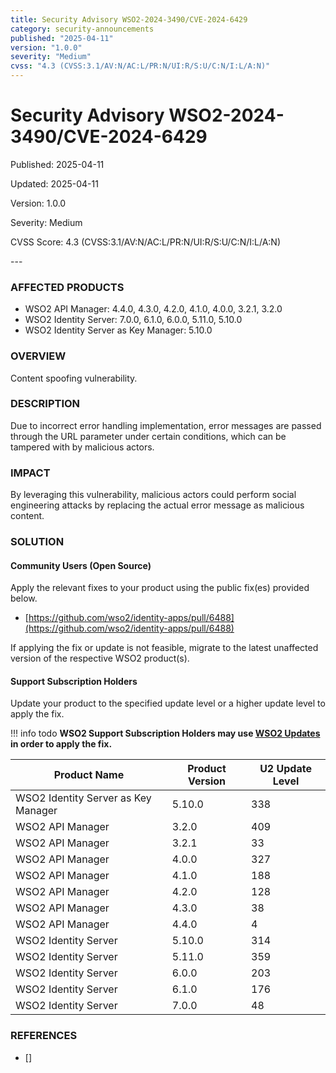 ```yaml
---
title: Security Advisory WSO2-2024-3490/CVE-2024-6429
category: security-announcements
published: "2025-04-11" 
version: "1.0.0"
severity: "Medium"
cvss: "4.3 (CVSS:3.1/AV:N/AC:L/PR:N/UI:R/S:U/C:N/I:L/A:N)"
---
```


# Security Advisory WSO2-2024-3490/CVE-2024-6429

<p class="doc-info">Published: 2025-04-11</p> 
<p class="doc-info">Updated: 2025-04-11</p>
<p class="doc-info">Version: 1.0.0</p>
<p class="doc-info">Severity: Medium</p>
<p class="doc-info">CVSS Score: 4.3 (CVSS:3.1/AV:N/AC:L/PR:N/UI:R/S:U/C:N/I:L/A:N)</p>
---

### AFFECTED PRODUCTS
* WSO2 API Manager: 4.4.0, 4.3.0, 4.2.0, 4.1.0, 4.0.0, 3.2.1, 3.2.0
* WSO2 Identity Server: 7.0.0, 6.1.0, 6.0.0, 5.11.0, 5.10.0
* WSO2 Identity Server as Key Manager: 5.10.0


### OVERVIEW
Content spoofing vulnerability.


### DESCRIPTION
Due to incorrect error handling implementation, error messages are passed through the URL parameter under certain conditions, which can be tampered with by malicious actors.


### IMPACT
By leveraging this vulnerability, malicious actors could perform social engineering attacks by replacing the actual error message as malicious content.


### SOLUTION

#### Community Users (Open Source)
Apply the relevant fixes to your product using the public fix(es) provided below.

* [https://github.com/wso2/identity-apps/pull/6488](https://github.com/wso2/identity-apps/pull/6488)

If applying the fix or update is not feasible, migrate to the latest unaffected version of the respective WSO2 product(s).


#### Support Subscription Holders

Update your product to the specified update level or a higher update level to apply the fix.

!!! info todo
    **WSO2 Support Subscription Holders may use [WSO2 Updates](https://wso2.com/updates/) in order to apply the fix.**

| Product Name | Product Version | U2 Update Level |
|--------------------------------|-----------------|-------------------|
| WSO2 Identity Server as Key Manager | 5.10.0          | 338               |
| WSO2 API Manager               | 3.2.0           | 409               |
| WSO2 API Manager               | 3.2.1           | 33                |
| WSO2 API Manager               | 4.0.0           | 327               |
| WSO2 API Manager               | 4.1.0           | 188               |
| WSO2 API Manager               | 4.2.0           | 128               |
| WSO2 API Manager               | 4.3.0           | 38                |
| WSO2 API Manager               | 4.4.0           | 4                 |
| WSO2 Identity Server           | 5.10.0          | 314               |
| WSO2 Identity Server           | 5.11.0          | 359               |
| WSO2 Identity Server           | 6.0.0           | 203               |
| WSO2 Identity Server           | 6.1.0           | 176               |
| WSO2 Identity Server           | 7.0.0           | 48                |



### REFERENCES
* []

